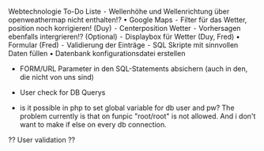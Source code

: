 Webtechnologie To-Do Liste
            ⁃	Wellenhöhe und Wellenrichtung über openweathermap nicht enthalten!?
	•	Google Maps
            ⁃	Filter für das Wetter, position noch korrigieren! (Duy)
            ⁃	Centerposition Wetter 
            ⁃	Vorhersagen ebenfalls intergrieren!? (Optional)
            ⁃	Displaybox für Wetter (Duy, Fred)
	•	Formular (Fred)
            ⁃	Validierung der Einträge
            ⁃	SQL Skripte mit sinnvollen Daten füllen
        •       Datenbank konfigurationsdatei erstellen 







- FORM/URL Parameter in den SQL-Statements absichern (auch in den, die nicht von uns sind)
- User check for DB Querys


- is it possible in php to set global variable for db user and pw? The problem currently is that on funpic 
"root/root" is not allowed. And i don't want to make if else on every db connection.


?? User validation ??
